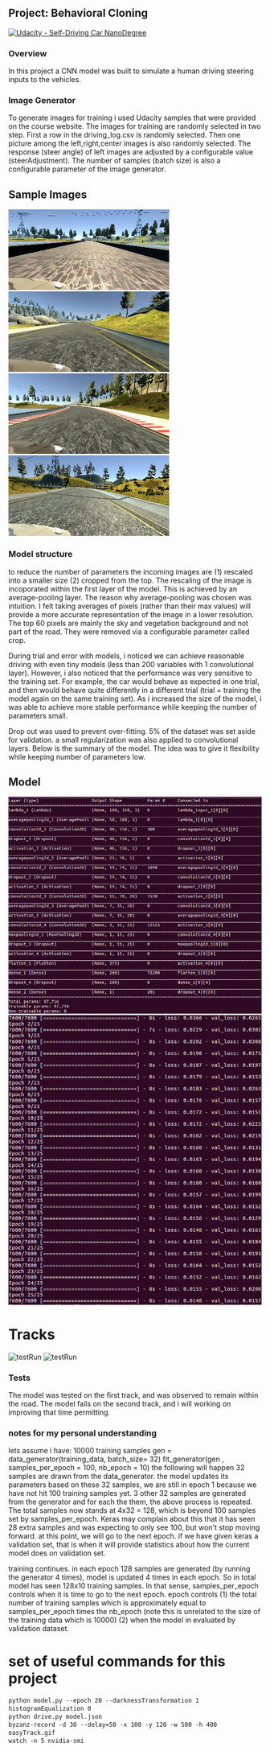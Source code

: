 ## Project: Behavioral Cloning 
[![Udacity - Self-Driving Car NanoDegree](https://s3.amazonaws.com/udacity-sdc/github/shield-carnd.svg)](http://www.udacity.com/drive)
### Overview

In this project a CNN model was built to simulate a human driving steering inputs to the vehicles. 


### Image Generator
To generate images for training i used Udacity samples that were provided on the course website. 
The images for training are randomly selected in two step. First a row in the driving_log.csv is 
randomly selected. Then one picture among the left,right,center images is also randomly selected.
The response (steer angle) of left images are adjusted by a configurable value (steerAdjustment).
The number of samples (batch size) is also a configurable parameter of the image generator.  


## Sample Images 
![Sample Image 1](https://github.com/Sadrpour/UdacityProjetcs/raw/master/P3-DriverClonning/right_2016_12_01_13_43_20_478.jpg)
![Sample Image 1](https://github.com/Sadrpour/UdacityProjetcs/raw/master/P3-DriverClonning/right_2016_12_01_13_45_00_946.jpg)
![Sample Image 1](https://github.com/Sadrpour/UdacityProjetcs/raw/master/P3-DriverClonning/right_2016_12_01_13_45_54_661.jpg)
![Sample Image 1](https://github.com/Sadrpour/UdacityProjetcs/raw/master/P3-DriverClonning/right_2017_01_13_18_27_19_925.jpg)


### Model structure
to reduce the number of parameters the incoming images are (1) rescaled into a smaller size (2)
cropped from the top. The rescaling of the image is incoporated within the first layer of the model.
This is achieved by an average-pooling layer. The reason why average-pooling was chosen was intuition.
I felt taking averages of pixels (rather than their max values) will provide a more accurate representation
of the image in a lower resolution. 
The top 60 pixels are mainly the sky and vegetation background and not part of the road. They were removed
via a configurable parameter called crop. 

During trial and error with models, i noticed we can achieve reasonable driving with even tiny models
(less than 200 variables with 1 convolutional layer). However, i also noticed that the performance was very
sensitive to the training set. For example, the car would behave as expected in one trial, and then
would behave quite differently in a different trial (trial = training the model again on the same training set).
As i increased the size of the model, i was able to achieve more stable performance while keeping the number of 
parameters small. 

Drop out was used to prevent over-fitting. 5% of the dataset was set aside for validation. a small regularization 
was also applied to convolutional layers. 
Below is the summary of the model. The idea was to give it flexibility while keeping number of parameters low.


## Model
![Model Architecture](https://github.com/Sadrpour/UdacityProjetcs/raw/master/P3-DriverClonning/model.png)
![Model Training loss](https://github.com/Sadrpour/UdacityProjetcs/raw/master/P3-DriverClonning/training.png)

# Tracks
![testRun](https://github.com/Sadrpour/UdacityProjetcs/raw/master/P3-DriverClonning/easyTrack.gif)
![testRun](https://github.com/Sadrpour/UdacityProjetcs/raw/master/P3-DriverClonning/hardTrack.gif)


### Tests
The model was tested on the first track, and was observed to remain within the road. 
The model fails on the second track, and i will working on improving that time permitting. 


### notes for my personal understanding 

lets assume i have:
10000 training samples
gen = data_generator(training_data, batch_size= 32)
fit_generator(gen , samples_per_epoch = 100, nb_epoch = 10)
the following will happen
32 samples are drawn from the data_generator. the model updates its parameters based on these 32 samples, we are still in epoch 1 because we have not hit 100 training samples yet.
3 other 32 samples are generated from the generator and for each the them, the above process is repeated. The total samples now stands at 4x32 = 128, which is beyond 100 samples set by samples_per_epoch. Keras may complain about this that it has seen 28 extra samples and was expecting to only see 100, but won't stop moving forward.
at this point, we will go to the next epoch. if we have given keras a validation set, that is when it will provide statistics about how the current model does on validation set.

training continues. in each epoch 128 samples are generated (by running the generator 4 times), model is updated 4 times in each epoch. So in total model has seen 128x10 training samples. In that sense,
samples_per_epoch controls when it is time to go to the next epoch. 
epoch controls (1) the total number of training samples which is approximately equal to samples_per_epoch times the nb_epoch (note this is unrelated to the size of the training data which is 10000) (2) when the model in evaluated by validation dataset. 


# set of useful commands for this project
	python model.py --epoch 20 --darknessTransformation 1 histogramEqualization 0
	python drive.py model.json
	byzanz-record -d 30 --delay=50 -x 100 -y 120 -w 500 -h 400 easyTrack.gif
	watch -n 5 nvidia-smi


